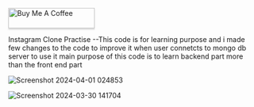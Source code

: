 <a href="https://www.buymeacoffee.com/gbraad" target="_blank"><img src="https://www.buymeacoffee.com/assets/img/custom_images/orange_img.png" alt="Buy Me A Coffee" style="height: 41px !important;width: 174px !important;box-shadow: 0px 3px 2px 0px rgba(190, 190, 190, 0.5) !important;-webkit-box-shadow: 0px 3px 2px 0px rgba(190, 190, 190, 0.5) !important;" ></a>

Instagram Clone Practise
--This code is for learning purpose and i made few changes to the code to improve it when user connetcts to mongo db server to use it
main purpose of this code is to learn backend part more than the front end part 

![Screenshot 2024-04-01 024853](https://github.com/pradeep8678/instagram-clone/assets/69087181/704a2a27-42c3-412c-90b3-78155be9dcb9)

![Screenshot 2024-03-30 141704](https://github.com/pradeep8678/instagram-clone/assets/69087181/0b02f6e4-39ad-4505-8e01-a3e7dc7c23fa)

